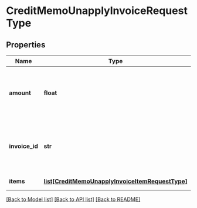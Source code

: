# CreditMemoUnapplyInvoiceRequestType

## Properties
Name | Type | Description | Notes
------------ | ------------- | ------------- | -------------
**amount** | **float** | The credit memo amount to be unapplied from the invoice.  | 
**invoice_id** | **str** | The unique ID of the invoice that the credit memo is unapplied from.  | 
**items** | [**list[CreditMemoUnapplyInvoiceItemRequestType]**](CreditMemoUnapplyInvoiceItemRequestType.md) | Container for items.  | [optional] 

[[Back to Model list]](../README.md#documentation-for-models) [[Back to API list]](../README.md#documentation-for-api-endpoints) [[Back to README]](../README.md)


